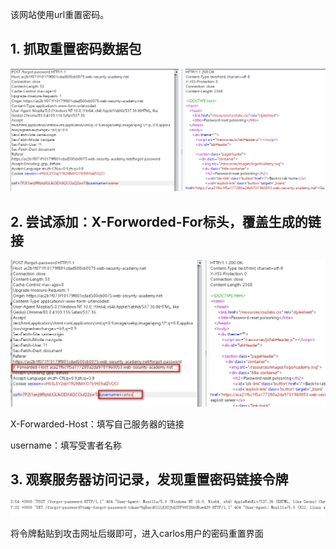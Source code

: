 该网站使用url重置密码。



## 1. 抓取重置密码数据包

![](images/59683C3F73AA43E7AE3B9A026C9EC2A5clipboard.png)

## 2. 尝试添加：X-Forworded-For标头，覆盖生成的链接

![](images/656910FB4D334E7D96385218AC20AF45clipboard.png)

X-Forwarded-Host：填写自己服务器的链接

username：填写受害者名称



## 3. 观察服务器访问记录，发现重置密码链接令牌

![](images/F52271CD3E474B728D8EC16F1E3EF8E3clipboard.png)

将令牌黏贴到攻击网址后缀即可，进入carlos用户的密码重置界面